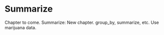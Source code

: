 # Summarize

Chapter to come. Summarize: New chapter. group_by, summarize, etc. Use marijuana data.
